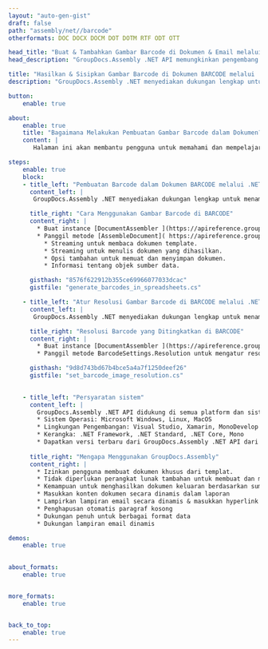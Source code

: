 ```yaml
---
layout: "auto-gen-gist"
draft: false
path: "assembly/net//barcode"
otherformats: DOC DOCX DOCM DOT DOTM RTF ODT OTT 

head_title: "Buat & Tambahkan Gambar Barcode di Dokumen & Email melalui .NET"
head_description: "GroupDocs.Assembly .NET API memungkinkan pengembang untuk menghasilkan & menyisipkan gambar Barcode secara dinamis di dalam dokumen (PDF DOC, DOCX, RTF, XLSX, CSV, PPTX) & Pesan email dengan mudah."

title: "Hasilkan & Sisipkan Gambar Barcode di Dokumen BARCODE melalui .NET API"
description: "GroupDocs.Assembly .NET menyediakan dukungan lengkap untuk pembuatan, pengeditan, dan penambahan gambar Barcode dinamis di dalam dokumen BARCODE menggunakan C# & VB.NET API."

button:
    enable: true

about:
    enable: true
    title: "Bagaimana Melakukan Pembuatan Gambar Barcode dalam Dokumen?"
    content: |
       Halaman ini akan membantu pengguna untuk memahami dan mempelajari tentang cara menghasilkan dan menyisipkan gambar kode batang secara dinamis dalam dokumen dan pesan email mereka di dalam C#, ASP.NET, dan aplikasi terkait .NET lainnya. GroupDocs.Assembly .NET adalah API yang sangat kuat yang memberi pengguna kemampuan untuk mengotomatisasi dan menghasilkan laporan dalam banyak format file terkemuka di dalam aplikasi .NET mereka sendiri tanpa ketergantungan eksternal. Ini mendukung beberapa format file yang sangat umum seperti PDF, HTML, email Outlook, Microsoft Office Word, lembar kerja Excel, presentasi PowerPoint dan slide. Ini sepenuhnya mendukung beberapa simbologi barcode linier & 2D yang umum. Anda juga dapat dengan mudah menyesuaikan ukuran gambar barcode, warna depan dan belakang, font dan penempatan teks barcode, pengaturan resolusi gambar barcode dan banyak lagi. Ini juga mendukung pembuatan dokumen kustom dari template dan data yang diperoleh dari berbagai sumber seperti database, XML, JSON, OData, objek dan banyak lagi. 

steps:
    enable: true
    block:
    - title_left: "Pembuatan Barcode dalam Dokumen BARCODE melalui .NET"
      content_left: |
       GroupDocs.Assembly .NET menyediakan dukungan lengkap untuk menambahkan dan mengelola Barcode di dalam dokumen BARCODE. Contoh kode C# .NET berikut menunjukkan cara membuat dan menyisipkan gambar kode batang di dalam dokumen BARCODE. 

      title_right: "Cara Menggunakan Gambar Barcode di BARCODE"
      content_right: |
        * Buat instance [DocumentAssembler ](https://apireference.groupdocs.com/assembly/net/groupdocs.assembly/documentassembler) 
        * Panggil metode [AssembleDocument]( https://apireference.groupdocs.com/assembly/net/groupdocs.assembly.documentassembler/assembledocument/methods/1) dengan parameter berikut
          * Streaming untuk membaca dokumen template.
          * Streaming untuk menulis dokumen yang dihasilkan.
          * Opsi tambahan untuk memuat dan menyimpan dokumen.
          * Informasi tentang objek sumber data.

      gisthash: "8576f622912b355ce69966077033dcac"
      gistfile: "generate_barcodes_in_spreadsheets.cs"

    - title_left: "Atur Resolusi Gambar Barcode di BARCODE melalui .NET"
      content_left: |
       GroupDocs.Assembly .NET menyediakan dukungan lengkap untuk menambahkan dan mengelola Barcode di dalam dokumen BARCODE. Anda dapat dengan mudah mengatur resolusi barcode hanya dengan beberapa baris kode. Kode berikut memungkinkan pengguna untuk mengatur resolusi horizontal dan vertikal ke 300 DPI. 

      title_right: "Resolusi Barcode yang Ditingkatkan di BARCODE"
      content_right: |
        * Buat instance [DocumentAssembler ](https://apireference.groupdocs.com/assembly/net/groupdocs.assembly/documentassembler) 
        * Panggil metode BarcodeSettings.Resolution untuk mengatur resolusi gambar barcode ke 300 DPI. 

      gisthash: "9d8d743bd67b4bce5a4a7f1250deef26"
      gistfile: "set_barcode_image_resolution.cs"
      

    - title_left: "Persyaratan sistem"
      content_left: |
        GroupDocs.Assembly .NET API didukung di semua platform dan sistem operasi utama. Untuk panduan persyaratan sistem lengkap, silakan kunjungi [persyaratan sistem](https://docs.groupdocs.com/assembly/net/system-requirements/) Sebelum menjalankan kode di bawah, pastikan Anda telah menginstal prasyarat berikut di sistem:
        * Sistem Operasi: Microsoft Windows, Linux, MacOS
        * Lingkungan Pengembangan: Visual Studio, Xamarin, MonoDevelop dll
        * Kerangka: .NET Framework, .NET Standard, .NET Core, Mono
        * Dapatkan versi terbaru dari GroupDocs.Assembly .NET API dari [NuGet](https://www.nuget.org/packages/GroupDocs.Assembly/)
        
      title_right: "Mengapa Menggunakan GroupDocs.Assembly"
      content_right: |
        * Izinkan pengguna membuat dokumen khusus dari templat.
        * Tidak diperlukan perangkat lunak tambahan untuk membuat dan mengotomatisasi dokumen
        * Kemampuan untuk menghasilkan dokumen keluaran berdasarkan sumber data
        * Masukkan konten dokumen secara dinamis dalam laporan
        * Lampirkan lampiran email secara dinamis & masukkan hyperlink dalam laporan 
        * Penghapusan otomatis paragraf kosong
        * Dukungan penuh untuk berbagai format data
        * Dukungan lampiran email dinamis

demos:
    enable: true
        

about_formats:
    enable: true


more_formats:
    enable: true


back_to_top:
    enable: true
---
```

